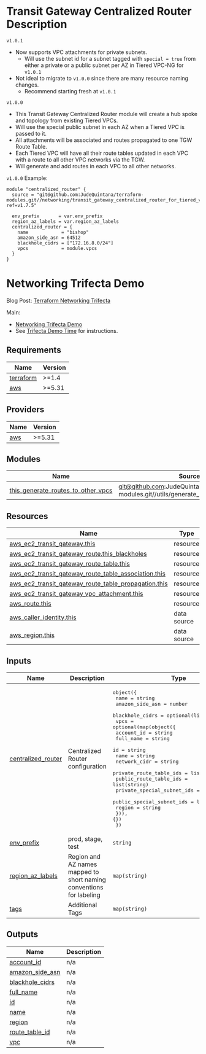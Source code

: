 # Transit Gateway Centralized Router Description
`v1.0.1`
- Now supports VPC attachments for private subnets.
  - Will use the subnet id for a subnet tagged with `special = true` from either a private or a public subnet per AZ in Tiered VPC-NG for `v1.0.1`
- Not ideal to migrate to `v1.0.0` since there are many resource naming changes.
  - Recommend starting fresh at `v1.0.1`

`v1.0.0`
- This Transit Gateway Centralized Router module will create a hub spoke and topology from existing Tiered VPCs.
- Will use the special public subnet in each AZ when a Tiered VPC is passed to it.
- All attachments will be associated and routes propagated to one TGW Route Table.
- Each Tiered VPC will have all their route tables updated in each VPC with a route to all other VPC networks via the TGW.
- Will generate and add routes in each VPC to all other networks.

`v1.0.0` Example:
```
module "centralized_router" {
  source = "git@github.com:JudeQuintana/terraform-modules.git//networking/transit_gateway_centralized_router_for_tiered_vpc_ng?ref=v1.7.5"

  env_prefix       = var.env_prefix
  region_az_labels = var.region_az_labels
  centralized_router = {
    name            = "bishop"
    amazon_side_asn = 64512
    blackhole_cidrs = ["172.16.8.0/24"]
    vpcs            = module.vpcs
  }
}
```

# Networking Trifecta Demo
Blog Post:
[Terraform Networking Trifecta ](https://jq1.io/posts/tnt/)

Main:
- [Networking Trifecta Demo](https://github.com/JudeQuintana/terraform-main/tree/main/networking_trifecta_demo)
- See [Trifecta Demo Time](https://jq1.io/posts/tnt/#trifecta-demo-time) for instructions.

## Requirements

| Name | Version |
|------|---------|
| <a name="requirement_terraform"></a> [terraform](#requirement\_terraform) | >=1.4 |
| <a name="requirement_aws"></a> [aws](#requirement\_aws) | >=5.31 |

## Providers

| Name | Version |
|------|---------|
| <a name="provider_aws"></a> [aws](#provider\_aws) | >=5.31 |

## Modules

| Name | Source | Version |
|------|--------|---------|
| <a name="module_this_generate_routes_to_other_vpcs"></a> [this\_generate\_routes\_to\_other\_vpcs](#module\_this\_generate\_routes\_to\_other\_vpcs) | git@github.com:JudeQuintana/terraform-modules.git//utils/generate_routes_to_other_vpcs | v1.7.4 |

## Resources

| Name | Type |
|------|------|
| [aws_ec2_transit_gateway.this](https://registry.terraform.io/providers/hashicorp/aws/latest/docs/resources/ec2_transit_gateway) | resource |
| [aws_ec2_transit_gateway_route.this_blackholes](https://registry.terraform.io/providers/hashicorp/aws/latest/docs/resources/ec2_transit_gateway_route) | resource |
| [aws_ec2_transit_gateway_route_table.this](https://registry.terraform.io/providers/hashicorp/aws/latest/docs/resources/ec2_transit_gateway_route_table) | resource |
| [aws_ec2_transit_gateway_route_table_association.this](https://registry.terraform.io/providers/hashicorp/aws/latest/docs/resources/ec2_transit_gateway_route_table_association) | resource |
| [aws_ec2_transit_gateway_route_table_propagation.this](https://registry.terraform.io/providers/hashicorp/aws/latest/docs/resources/ec2_transit_gateway_route_table_propagation) | resource |
| [aws_ec2_transit_gateway_vpc_attachment.this](https://registry.terraform.io/providers/hashicorp/aws/latest/docs/resources/ec2_transit_gateway_vpc_attachment) | resource |
| [aws_route.this](https://registry.terraform.io/providers/hashicorp/aws/latest/docs/resources/route) | resource |
| [aws_caller_identity.this](https://registry.terraform.io/providers/hashicorp/aws/latest/docs/data-sources/caller_identity) | data source |
| [aws_region.this](https://registry.terraform.io/providers/hashicorp/aws/latest/docs/data-sources/region) | data source |

## Inputs

| Name | Description | Type | Default | Required |
|------|-------------|------|---------|:--------:|
| <a name="input_centralized_router"></a> [centralized\_router](#input\_centralized\_router) | Centralized Router configuration | <pre>object({<br>    name            = string<br>    amazon_side_asn = number<br>    blackhole_cidrs = optional(list(string), [])<br>    vpcs = optional(map(object({<br>      account_id                 = string<br>      full_name                  = string<br>      id                         = string<br>      name                       = string<br>      network_cidr               = string<br>      private_route_table_ids    = list(string)<br>      public_route_table_ids     = list(string)<br>      private_special_subnet_ids = list(string)<br>      public_special_subnet_ids  = list(string)<br>      region                     = string<br>    })), {})<br>  })</pre> | n/a | yes |
| <a name="input_env_prefix"></a> [env\_prefix](#input\_env\_prefix) | prod, stage, test | `string` | n/a | yes |
| <a name="input_region_az_labels"></a> [region\_az\_labels](#input\_region\_az\_labels) | Region and AZ names mapped to short naming conventions for labeling | `map(string)` | n/a | yes |
| <a name="input_tags"></a> [tags](#input\_tags) | Additional Tags | `map(string)` | `{}` | no |

## Outputs

| Name | Description |
|------|-------------|
| <a name="output_account_id"></a> [account\_id](#output\_account\_id) | n/a |
| <a name="output_amazon_side_asn"></a> [amazon\_side\_asn](#output\_amazon\_side\_asn) | n/a |
| <a name="output_blackhole_cidrs"></a> [blackhole\_cidrs](#output\_blackhole\_cidrs) | n/a |
| <a name="output_full_name"></a> [full\_name](#output\_full\_name) | n/a |
| <a name="output_id"></a> [id](#output\_id) | n/a |
| <a name="output_name"></a> [name](#output\_name) | n/a |
| <a name="output_region"></a> [region](#output\_region) | n/a |
| <a name="output_route_table_id"></a> [route\_table\_id](#output\_route\_table\_id) | n/a |
| <a name="output_vpc"></a> [vpc](#output\_vpc) | n/a |
